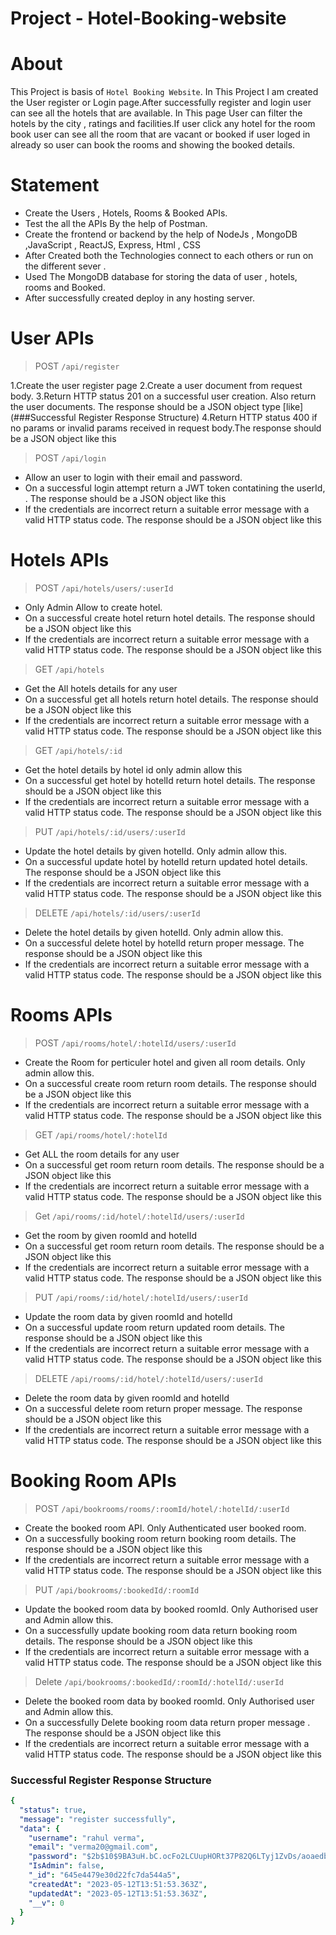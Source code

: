 #  Project  - Hotel-Booking-website


# About

This Project is basis of `Hotel Booking Website`. In This Project I am created the User register 
or Login page.After successfully register and login user can see all the hotels that are available. In This page User can filter the hotels by the city , ratings and facilities.If user
click any hotel for the room book user can see all the room that are vacant or booked if user loged in already so user can book the rooms and showing the booked details.


# Statement 

-  Create the Users , Hotels, Rooms & Booked APIs.
-  Test the all the APIs By the help of Postman.
-  Create the frontend or backend by the help of NodeJs , MongoDB ,JavaScript , ReactJS, Express, Html , CSS
-  After Created both the Technologies connect to each others or run on the different sever .
-  Used The MongoDB database for storing the data of user , hotels, rooms and Booked.
-  After successfully created deploy in any hosting server.

# User APIs

>POST  `/api/register`

1.Create the user register page
2.Create a user document from request body.
3.Return HTTP status 201 on a successful user creation. Also return the user documents.
The response should be a JSON object type [like](###Successful Register Response Structure)
4.Return HTTP status 400 if no params or invalid params received in request body.The response should be a JSON object like this


>POST  `/api/login`
- Allow an user to login with their email and password.
- On a successful login attempt return a JWT token contatining the userId, . The response should be a JSON object like this
- If the credentials are incorrect return a suitable error message with a valid HTTP status code. The response should be a JSON object like this

# Hotels APIs

>POST  `/api/hotels/users/:userId` 
- Only Admin Allow to create hotel.
- On a successful create hotel  return hotel details. The response should be a JSON object like this
- If the credentials are incorrect return a suitable error message with a valid HTTP status code. The response should be a JSON object like this


>GET  `/api/hotels`
- Get the All hotels details for any user
- On a successful get all hotels  return hotel details. The response should be a JSON object like this
- If the credentials are incorrect return a suitable error message with a valid HTTP status code. The response should be a JSON object like this


>GET  `/api/hotels/:id`
- Get the hotel details by hotel id only admin allow this
- On a successful get  hotel by hotelId  return hotel details. The response should be a JSON object like this
- If the credentials are incorrect return a suitable error message with a valid HTTP status code. The response should be a JSON object like this


>PUT  `/api/hotels/:id/users/:userId`
- Update the hotel details by given hotelId. Only admin allow this.
- On a successful update  hotel by hotelId  return updated hotel details. The response should be a JSON object like this
- If the credentials are incorrect return a suitable error message with a valid HTTP status code. The response should be a JSON object like this

>DELETE  `/api/hotels/:id/users/:userId`
- Delete the hotel details by given hotelId. Only admin allow this.
- On a successful delete  hotel by hotelId  return  proper message. The response should be a JSON object like this
- If the credentials are incorrect return a suitable error message with a valid HTTP status code. The response should be a JSON object like this
  
  
#  Rooms APIs

>POST  `/api/rooms/hotel/:hotelId/users/:userId`
- Create the Room for perticuler hotel and given all room details. Only admin allow this.
- On a successful create  room  return room details. The response should be a JSON object like this
- If the credentials are incorrect return a suitable error message with a valid HTTP status code. The response should be a JSON object like this


>GET  `/api/rooms/hotel/:hotelId`
- Get ALL the room details for any user
- On a successful get room  return room details. The response should be a JSON object like this
- If the credentials are incorrect return a suitable error message with a valid HTTP status code. The response should be a JSON object like this


>Get  `/api/rooms/:id/hotel/:hotelId/users/:userId`

- Get the room by given roomId and hotelId
- On a successful get room  return room details. The response should be a JSON object like this
- If the credentials are incorrect return a suitable error message with a valid HTTP status code. The response should be a JSON object like this

>PUT  `/api/rooms/:id/hotel/:hotelId/users/:userId`

- Update the room data by given roomId and hotelId
- On a successful  update room  return updated room details. The response should be a JSON object like this
- If the credentials are incorrect return a suitable error message with a valid HTTP status code. The response should be a JSON object like this


>DELETE   `/api/rooms/:id/hotel/:hotelId/users/:userId`

- Delete the room data by given roomId and hotelId
- On a successful  delete room  return proper message. The response should be a JSON object like this
- If the credentials are incorrect return a suitable error message with a valid HTTP status code. The response should be a JSON object like this

#  Booking Room APIs

>POST  `/api/bookrooms/rooms/:roomId/hotel/:hotelId/:userId`

- Create the booked room API. Only Authenticated user booked room.
- On a successfully  booking room  return booking room details. The response should be a JSON object like this
- If the credentials are incorrect return a suitable error message with a valid HTTP status code. The response should be a JSON object like this

>PUT  `/api/bookrooms/:bookedId/:roomId`

- Update the booked room data by booked roomId. Only Authorised user and Admin allow this.
- On a successfully update booking room data return booking room details. The response should be a JSON object like this
- If the credentials are incorrect return a suitable error message with a valid HTTP status code. The response should be a JSON object like this

>Delete  `/api/bookrooms/:bookedId/:roomId/:hotelId/:userId`

- Delete the booked room data by booked roomId. Only Authorised user and Admin allow this.
- On a successfully Delete booking room data return proper message . The response should be a JSON object like this
- If the credentials are incorrect return a suitable error message with a valid HTTP status code. The response should be a JSON object like this

### Successful Register Response Structure 
```yaml
{
  "status": true,
  "message": "register successfully",
  "data": {
    "username": "rahul verma",
    "email": "verma20@gmail.com",
    "password": "$2b$10$9BA3uH.bC.ocFo2LCUupHORt37P82Q6LTyj1ZvDs/aoaedbm58FOS",
    "IsAdmin": false,
    "_id": "645e4479e30d22fc7da544a5",
    "createdAt": "2023-05-12T13:51:53.363Z",
    "updatedAt": "2023-05-12T13:51:53.363Z",
    "__v": 0
  }
}
```


